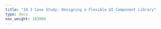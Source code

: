 ```yaml
---
title: "10.3 Case Study: Designing a Flexible UI Component Library"
type: docs
nav_weight: 103000
---
```

